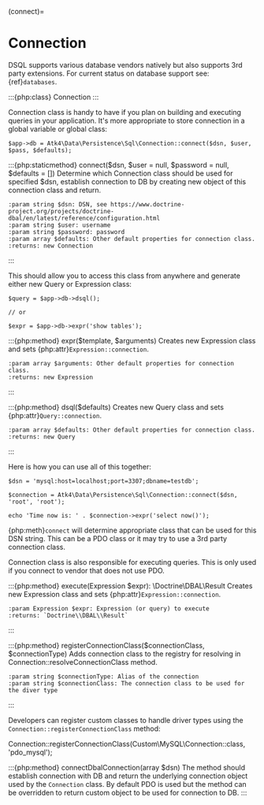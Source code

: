 (connect)=

# Connection

DSQL supports various database vendors natively but also supports 3rd party
extensions.
For current status on database support see: {ref}`databases`.

:::{php:class} Connection
:::

Connection class is handy to have if you plan on building and executing
queries in your application. It's more appropriate to store
connection in a global variable or global class:

```
$app->db = Atk4\Data\Persistence\Sql\Connection::connect($dsn, $user, $pass, $defaults);
```

:::{php:staticmethod} connect($dsn, $user = null, $password = null, $defaults = [])
Determine which Connection class should be used for specified $dsn,
establish connection to DB by creating new object of this connection class and return.

```{eval-rst}
:param string $dsn: DSN, see https://www.doctrine-project.org/projects/doctrine-dbal/en/latest/reference/configuration.html
:param string $user: username
:param string $password: password
:param array $defaults: Other default properties for connection class.
:returns: new Connection
```
:::

This should allow you to access this class from anywhere and generate either
new Query or Expression class:

```
$query = $app->db->dsql();

// or

$expr = $app->db->expr('show tables');
```

:::{php:method} expr($template, $arguments)
Creates new Expression class and sets {php:attr}`Expression::connection`.

```{eval-rst}
:param array $arguments: Other default properties for connection class.
:returns: new Expression
```
:::

:::{php:method} dsql($defaults)
Creates new Query class and sets {php:attr}`Query::connection`.

```{eval-rst}
:param array $defaults: Other default properties for connection class.
:returns: new Query
```
:::

Here is how you can use all of this together:

```
$dsn = 'mysql:host=localhost;port=3307;dbname=testdb';

$connection = Atk4\Data\Persistence\Sql\Connection::connect($dsn, 'root', 'root');

echo 'Time now is: ' . $connection->expr('select now()');
```

{php:meth}`connect` will determine appropriate class that can be used for this
DSN string. This can be a PDO class or it may try to use a 3rd party connection
class.

Connection class is also responsible for executing queries. This is only used
if you connect to vendor that does not use PDO.

:::{php:method} execute(Expression $expr): \Doctrine\DBAL\Result
Creates new Expression class and sets {php:attr}`Expression::connection`.

```{eval-rst}
:param Expression $expr: Expression (or query) to execute
:returns: `Doctrine\\DBAL\\Result`
```
:::

:::{php:method} registerConnectionClass($connectionClass, $connectionType)
Adds connection class to the registry for resolving in Connection::resolveConnectionClass method.

```{eval-rst}
:param string $connectionType: Alias of the connection
:param string $connectionClass: The connection class to be used for the diver type
```
:::

Developers can register custom classes to handle driver types using the `Connection::registerConnectionClass` method:

   Connection::registerConnectionClass(Custom\MySQL\Connection::class, 'pdo_mysql');

:::{php:method} connectDbalConnection(array $dsn)
The method should establish connection with DB and return the underlying connection object used by
the `Connection` class. By default PDO is used but the method can be overridden to return custom object to be
used for connection to DB.
:::

